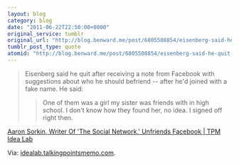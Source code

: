 ```yaml
---
layout: blog
category: blog
date: "2011-06-22T22:50:00+0000"
original_service: tumblr
original_url: "http://blog.benward.me/post/6805508854/eisenberg-said-he-quit-after-receiving-a-note-from"
tumblr_post_type: quote
atomid: "http://blog.benward.me/post/6805508854/eisenberg-said-he-quit-after-receiving-a-note-from"
---
```

> Eisenberg said he quit after receiving a note from Facebook with suggestions about who he should befriend -- after he'd joined with a fake name. He said:
> 
> > One of them was a girl my sister was friends with in high school. I don't know how they found her, no idea. I signed off right then.

<a href="http://idealab.talkingpointsmemo.com/2011/06/aaron-sorkin-writer-of-the-social-network-unfriends-facebook.php">Aaron Sorkin, Writer Of 'The Social Network,' Unfriends Facebook | TPM Idea Lab</a>


<A class="twitter-share-button" href="http://twitter.com/share" data-via="twitter" data-url="http://blog.twitter.com/2011/12/yearinreview-year-in-stories.html" data-text="#YearInReview: The Year in Stories" data-related="twitter" data-count="horizontal"></A>
Via: [idealab.talkingpointsmemo.com](http://idealab.talkingpointsmemo.com/2011/06/aaron-sorkin-writer-of-the-social-network-unfriends-facebook.php).